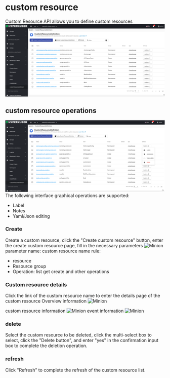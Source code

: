 # custom resource

Custom Resource API allows you to define custom resources
![Minion](../../../assets/images/system/crd-list-en.jpg)
## custom resource operations

![Minion](../../../assets/images/system/crd-operation-en.jpg)
The following interface graphical operations are supported:

* Label
* Notes
* Yaml/Json editing

### Create
Create a custom resource, click the "Create custom resource" button, enter the create custom resource page, fill in the necessary parameters
![Minion](../../../assets/images/system/crd-create-yaml-en.jpg)
parameter
name: custom resource name
rule:
* resource
* Resource group
* Operation: list get create and other operations
### Custom resource details
Click the link of the custom resource name to enter the details page of the custom resource
Overview information
![Minion](../../../assets/images/system/crd-info1-en.jpg)

custom resource information
![Minion](../../../assets/images/system/crd-info2-en.jpg)
event information
![Minion](../../../assets/images/system/crd-info3-en.jpg)


### delete
Select the custom resource to be deleted, click the multi-select box to select, click the "Delete button", and enter "yes" in the confirmation input box to complete the deletion operation.
### refresh
Click "Refresh" to complete the refresh of the custom resource list.